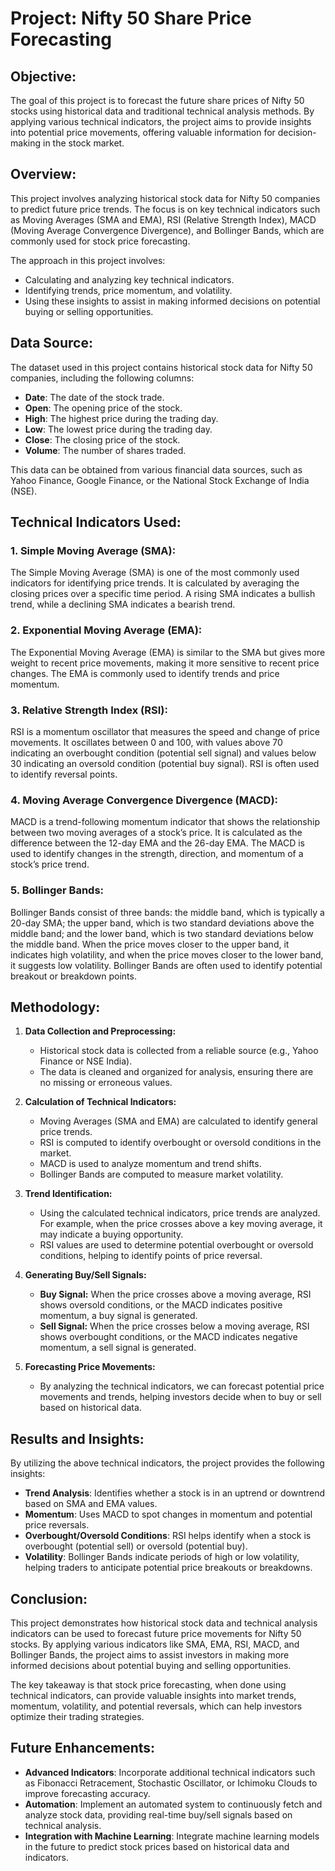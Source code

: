 # **Project: Nifty 50 Share Price Forecasting**

## **Objective:**
The goal of this project is to forecast the future share prices of Nifty 50 stocks using historical data and traditional technical analysis methods. By applying various technical indicators, the project aims to provide insights into potential price movements, offering valuable information for decision-making in the stock market.

## **Overview:**
This project involves analyzing historical stock data for Nifty 50 companies to predict future price trends. The focus is on key technical indicators such as Moving Averages (SMA and EMA), RSI (Relative Strength Index), MACD (Moving Average Convergence Divergence), and Bollinger Bands, which are commonly used for stock price forecasting.

The approach in this project involves:
- Calculating and analyzing key technical indicators.
- Identifying trends, price momentum, and volatility.
- Using these insights to assist in making informed decisions on potential buying or selling opportunities.

## **Data Source:**
The dataset used in this project contains historical stock data for Nifty 50 companies, including the following columns:
- **Date**: The date of the stock trade.
- **Open**: The opening price of the stock.
- **High**: The highest price during the trading day.
- **Low**: The lowest price during the trading day.
- **Close**: The closing price of the stock.
- **Volume**: The number of shares traded.

This data can be obtained from various financial data sources, such as Yahoo Finance, Google Finance, or the National Stock Exchange of India (NSE).

## **Technical Indicators Used:**

### 1. **Simple Moving Average (SMA):**
The Simple Moving Average (SMA) is one of the most commonly used indicators for identifying price trends. It is calculated by averaging the closing prices over a specific time period. A rising SMA indicates a bullish trend, while a declining SMA indicates a bearish trend.

### 2. **Exponential Moving Average (EMA):**
The Exponential Moving Average (EMA) is similar to the SMA but gives more weight to recent price movements, making it more sensitive to recent price changes. The EMA is commonly used to identify trends and price momentum.

### 3. **Relative Strength Index (RSI):**
RSI is a momentum oscillator that measures the speed and change of price movements. It oscillates between 0 and 100, with values above 70 indicating an overbought condition (potential sell signal) and values below 30 indicating an oversold condition (potential buy signal). RSI is often used to identify reversal points.

### 4. **Moving Average Convergence Divergence (MACD):**
MACD is a trend-following momentum indicator that shows the relationship between two moving averages of a stock’s price. It is calculated as the difference between the 12-day EMA and the 26-day EMA. The MACD is used to identify changes in the strength, direction, and momentum of a stock’s price trend.

### 5. **Bollinger Bands:**
Bollinger Bands consist of three bands: the middle band, which is typically a 20-day SMA; the upper band, which is two standard deviations above the middle band; and the lower band, which is two standard deviations below the middle band. When the price moves closer to the upper band, it indicates high volatility, and when the price moves closer to the lower band, it suggests low volatility. Bollinger Bands are often used to identify potential breakout or breakdown points.

## **Methodology:**

1. **Data Collection and Preprocessing:**
   - Historical stock data is collected from a reliable source (e.g., Yahoo Finance or NSE India).
   - The data is cleaned and organized for analysis, ensuring there are no missing or erroneous values.
   
2. **Calculation of Technical Indicators:**
   - Moving Averages (SMA and EMA) are calculated to identify general price trends.
   - RSI is computed to identify overbought or oversold conditions in the market.
   - MACD is used to analyze momentum and trend shifts.
   - Bollinger Bands are computed to measure market volatility.

3. **Trend Identification:**
   - Using the calculated technical indicators, price trends are analyzed. For example, when the price crosses above a key moving average, it may indicate a buying opportunity.
   - RSI values are used to determine potential overbought or oversold conditions, helping to identify points of price reversal.

4. **Generating Buy/Sell Signals:**
   - **Buy Signal:** When the price crosses above a moving average, RSI shows oversold conditions, or the MACD indicates positive momentum, a buy signal is generated.
   - **Sell Signal:** When the price crosses below a moving average, RSI shows overbought conditions, or the MACD indicates negative momentum, a sell signal is generated.

5. **Forecasting Price Movements:**
   - By analyzing the technical indicators, we can forecast potential price movements and trends, helping investors decide when to buy or sell based on historical data.

## **Results and Insights:**

By utilizing the above technical indicators, the project provides the following insights:
- **Trend Analysis**: Identifies whether a stock is in an uptrend or downtrend based on SMA and EMA values.
- **Momentum**: Uses MACD to spot changes in momentum and potential price reversals.
- **Overbought/Oversold Conditions**: RSI helps identify when a stock is overbought (potential sell) or oversold (potential buy).
- **Volatility**: Bollinger Bands indicate periods of high or low volatility, helping traders to anticipate potential price breakouts or breakdowns.

## **Conclusion:**

This project demonstrates how historical stock data and technical analysis indicators can be used to forecast future price movements for Nifty 50 stocks. By applying various indicators like SMA, EMA, RSI, MACD, and Bollinger Bands, the project aims to assist investors in making more informed decisions about potential buying and selling opportunities.

The key takeaway is that stock price forecasting, when done using technical indicators, can provide valuable insights into market trends, momentum, volatility, and potential reversals, which can help investors optimize their trading strategies.

## **Future Enhancements:**
- **Advanced Indicators**: Incorporate additional technical indicators such as Fibonacci Retracement, Stochastic Oscillator, or Ichimoku Clouds to improve forecasting accuracy.
- **Automation**: Implement an automated system to continuously fetch and analyze stock data, providing real-time buy/sell signals based on technical analysis.
- **Integration with Machine Learning**: Integrate machine learning models in the future to predict stock prices based on historical data and indicators.
